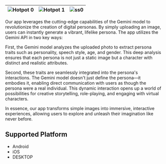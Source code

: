 ![Hotpot 0](https://github.com/user-attachments/assets/3c8c34a1-78f5-4df2-badb-0b520ab2d65d)|![Hotpot 1](https://github.com/user-attachments/assets/f29a94c5-e5ee-4057-a248-29087cc5971b)|![ss0](https://github.com/user-attachments/assets/75cc84ec-cd33-4760-b279-f9d3b29b61da)|
|------|---|---|


Our app leverages the cutting-edge capabilities of the Gemini model to revolutionize the creation of digital personas. By simply uploading an image, users can instantly generate a vibrant, lifelike persona. The app utilizes the Gemini API in two key ways:

First, the Gemini model analyzes the uploaded photo to extract persona traits such as personality, speech style, age, and gender. This deep analysis ensures that each persona is not just a static image but a character with distinct and realistic attributes.

Second, these traits are seamlessly integrated into the persona's interactions. The Gemini model doesn't just define the persona—it embodies it, enabling direct communication with users as though the persona were a real individual. This dynamic interaction opens up a world of possibilities for creative storytelling, role-playing, and engaging with virtual characters.

In essence, our app transforms simple images into immersive, interactive experiences, allowing users to explore and unleash their imagination like never before.

## Supported Platform
* Android
* iOS
* DESKTOP

